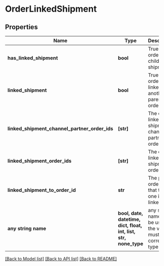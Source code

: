 # OrderLinkedShipment


## Properties
Name | Type | Description | Notes
------------ | ------------- | ------------- | -------------
**has_linked_shipment** | **bool** | True if this order has child linked shipments | [optional] 
**linked_shipment** | **bool** | True if this order is linked to another parent order | [optional] 
**linked_shipment_channel_partner_order_ids** | **[str]** | The child linked shipment channel partner order ids | [optional] 
**linked_shipment_order_ids** | **[str]** | The child linked shipment order ids | [optional] 
**linked_shipment_to_order_id** | **str** | The parent order id that this one is linked to | [optional] 
**any string name** | **bool, date, datetime, dict, float, int, list, str, none_type** | any string name can be used but the value must be the correct type | [optional]

[[Back to Model list]](../README.md#documentation-for-models) [[Back to API list]](../README.md#documentation-for-api-endpoints) [[Back to README]](../README.md)


